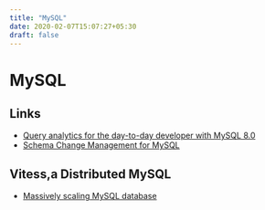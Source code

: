 ```yaml
---
title: "MySQL"
date: 2020-02-07T15:07:27+05:30
draft: false
---
```



# MySQL 

## Links
- [Query analytics for the day-to-day developer with MySQL 8.0](https://www.slideshare.net/gabidavila/query-analytics-for-the-day-today-developer-with-my-sql-80)
- [Schema Change Management for MySQL](https://github.com/skeema/skeema)

## Vitess,a Distributed MySQL
- [Massively scaling MySQL database](https://www.infoq.com/presentations/vitess)

